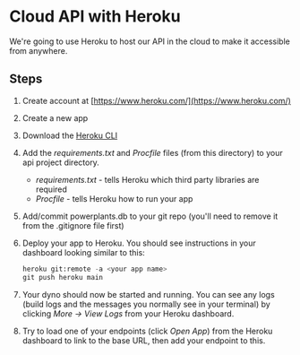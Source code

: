 # Cloud API with Heroku

We're going to use Heroku to host our API in the cloud to make it accessible from anywhere.

## Steps

1. Create account at [https://www.heroku.com/](https://www.heroku.com/)
2. Create a new app
3. Download the [Heroku CLI](https://devcenter.heroku.com/articles/heroku-cli)
4. Add the *requirements.txt* and *Procfile* files (from this directory) to your api project directory.
    - *requirements.txt* - tells Heroku which third party libraries are required
    - *Procfile* - tells Heroku how to run your app
5. Add/commit powerplants.db to your git repo (you'll need to remove it from the .gitignore file first)
6. Deploy your app to Heroku. You should see instructions in your dashboard looking similar to this:

    ```python
    heroku git:remote -a <your app name>
    git push heroku main
    ```
6. Your dyno should now be started and running. You can see any logs (build logs and the messages you normally see in your terminal) by clicking *More → View Logs* from your Heroku dashboard.
7. Try to load one of your endpoints (click *Open App*) from the Heroku dashboard to link to the base URL, then add your endpoint to this.
